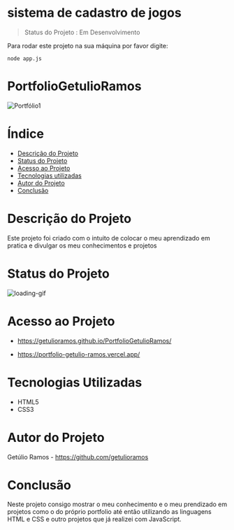 <h1>sistema de cadastro de jogos</h1>

> Status do Projeto : Em Desenvolvimento

Para rodar este projeto na sua máquina por favor digite:

```
node app.js
```




# PortfolioGetulioRamos
![Portfólio1](https://user-images.githubusercontent.com/118116539/205693059-2760a938-4ed9-4a2d-8529-34669ab8037b.png)

# Índice 

* [Descrição do Projeto](#descrição-do-projeto)
* [Status do Projeto](#status-do-Projeto)
* [Acesso ao Projeto](#acesso-ao-projeto)
* [Tecnologias utilizadas](#tecnologias-utilizadas)
* [Autor do Projeto](#autor-do-projeto)
* [Conclusão](#conclusão)

# Descrição do Projeto
Este projeto foi criado com o intuito de colocar o meu aprendizado em pratica e divulgar os meu conhecimentos e projetos

# Status do Projeto

![loading-gif](https://user-images.githubusercontent.com/118116539/205693757-4f114458-0cbb-4851-990e-f2598d6c00e8.gif)

# Acesso ao Projeto
- https://getulioramos.github.io/PortfolioGetulioRamos/

- https://portfolio-getulio-ramos.vercel.app/


# Tecnologias Utilizadas
- HTML5
- CSS3

# Autor do Projeto
 Getúlio Ramos - https://github.com/getulioramos
 
# Conclusão
Neste projeto consigo mostrar o meu conhecimento e o meu prendizado em projetos como o do próprio portfolio até então
utilizando as linguagens HTML e CSS e outro projetos que já realizei com JavaScript.
          
          
